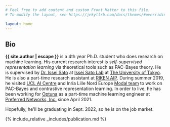 ```yaml
---
# Feel free to add content and custom Front Matter to this file.
# To modify the layout, see https://jekyllrb.com/docs/themes/#overriding-theme-defaults

layout: home
---
```


<div class="abstract">
  <h2>Bio</h2>
  <p><b>{{ site.author | escape }}</b> is a 4th year Ph.D. student who does research on machine learning. His current research interest is <i>self-supervised representation learning</i> via theoretical tools such as PAC-Bayes theory.
  He is supervised by <a href="https://www.ml.is.s.u-tokyo.ac.jp/issei-sato-en">Dr. Issei Sato</a> at <a href="https://www.ml.is.s.u-tokyo.ac.jp/home-en">Issei Sato Lab</a> at <a href="https://www.u-tokyo.ac.jp/en/">The University of Tokyo</a>. He is also a part-time research assistant at <a href="https://aip.riken.jp/">RIKEN AIP</a>. During summer 2019, he visited <a href="https://www.ucl.ac.uk/ai-centre/">UCL AI Centre</a> and Inria Lille Nord Europe <a href="https://team.inria.fr/modal/">Modal team</a> to work on PAC-Bayes and contrastive representation learning.
  In order to live, he has been working for <a href="https://github.com/optuna/optuna">Optuna</a> as a part-time machine learning engineer at <a href="https://www.preferred.jp/en">Preferred Networks, Inc.</a> since April 2021.
  </p>
</div>


Hopefully, he'll be graduating in Sept. 2022, so he is on the job market.


{% include_relative _includes/publication.md %}
